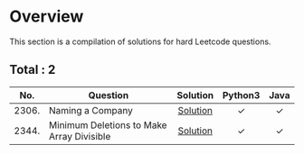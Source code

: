# Overview

This section is a compilation of solutions for hard Leetcode questions.


## Total : 2


| No. | Question | Solution | Python3 | Java |
|:---:|----------|:--------:|:-------:|:----:|
| 2306. | Naming a Company | [Solution](https://github.com/ezryn-zaharoff/leetcode-solutions/blob/master/hard/Q2306.md) | ✓ | ✓ |
| 2344. | Minimum Deletions to Make Array Divisible | [Solution](https://github.com/ezryn-zaharoff/leetcode-solutions/blob/master/hard/Q2306.md) | ✓ | ✓ |
